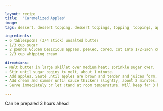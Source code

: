 ```yaml
---

layout: recipe
title:  "Caramelized Apples"
image: 
tags: dessert, dessert topping, dessert toppings, topping, toppings, apple

ingredients:
- 6 tablespoons (3/4 stick) unsalted butter
- 1/3 cup sugar
- 2 pounds Golden Delicious apples, peeled, cored, cut into 1/2-inch cubes
- 2/3 cup whipping cream

directions:
- Melt butter in large skillet over medium heat; sprinkle sugar over. 
- Stir until sugar begins to melt, about 1 minute. 
- Add apples. Sauté until apples are brown and tender and juices form, about 10 minutes. 
- Add cream and simmer until sauce thickens slightly, about 2 minutes. 
- Serve immediately or let stand at room temperature. Will keep for 3 hours. Rewarm apples over medium heat.

---
```

Can be prepared 3 hours ahead